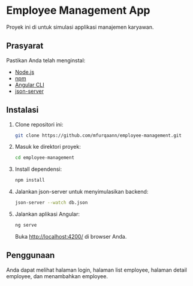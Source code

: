 # Employee Management App

Proyek ini di untuk simulasi applikasi manajemen karyawan.

## Prasyarat

Pastikan Anda telah menginstal:

- [Node.js](https://nodejs.org/)
- [npm](https://www.npmjs.com/)
- [Angular CLI](https://angular.io/cli)
- [json-server](https://github.com/typicode/json-server)

## Instalasi

1. Clone repositori ini:

   ```bash
   git clone https://github.com/mfurqaann/employee-management.git
   ```

2. Masuk ke direktori proyek:

   ```bash
   cd employee-management
   ```

3. Install dependensi:

   ```bash
   npm install
   ```

4. Jalankan json-server untuk menyimulasikan backend:

   ```bash
   json-server --watch db.json
   ```

5. Jalankan aplikasi Angular:

   ```bash
   ng serve
   ```

   Buka [http://localhost:4200/](http://localhost:4200/) di browser Anda.

## Penggunaan

Anda dapat melihat halaman login, halaman list employee, halaman detail employee, dan menambahkan employee.
